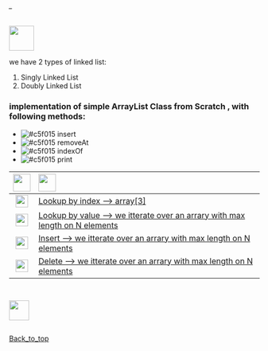 ###### _
<img src="https://img.shields.io/badge/-%20LinkedList Data Structure%20-brightgreen" height=50px>

we have 2 types of linked list:
1. Singly Linked List
2. Doubly Linked List



### implementation of simple ArrayList Class from Scratch , with following methods:

- ![#c5f015](https://via.placeholder.com/10/c5f015/000000?text=+) insert
- ![#c5f015](https://via.placeholder.com/10/c5f015/000000?text=+) removeAt
- ![#c5f015](https://via.placeholder.com/10/c5f015/000000?text=+) indexOf
- ![#c5f015](https://via.placeholder.com/10/c5f015/000000?text=+) print 


|  <img src="https://img.shields.io/badge/-O(x)%20-blue" height=35px>  |  <img src="https://img.shields.io/badge/-Runtime Complexity%20-blue" height=35px>           |
|:-----:|:------------------------------| 
| <img src="https://img.shields.io/badge/-O(1)%20-orange" height=25px> |[Lookup by index --> array[3]]()    | 
| <img src="https://img.shields.io/badge/-O(n)%20-orange" height=25px>  |[Lookup by value --> we itterate over an arrary with max length on N elements ]()  |   
| <img src="https://img.shields.io/badge/-O(n)%20-orange" height=25px>  |[Insert --> we itterate over an arrary with max length on N elements]() |   
| <img src="https://img.shields.io/badge/-O(n)%20-orange" height=25px>  |[Delete --> we itterate over an arrary with max length on N elements]() |   


```java
	

```

<img src="https://img.shields.io/badge/-Test the LinkedList %20-blue" height=40px> 

```java

```

[Back_to_top](#_)

